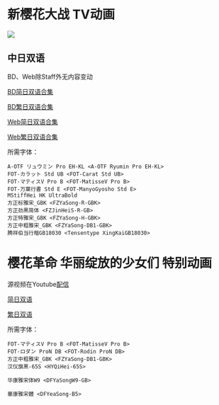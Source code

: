 # 新樱花大战 TV动画

![](poster.png)

## 中日双语

BD、Web除Staff外无内容变动

[BD简日双语合集](https://github.com/Nekomoekissaten-SUB/Nekomoekissaten-MIR-Subs/raw/master/Sakura_Taisen/Shin_Sakura_Taisen/Shin_Sakura_Taisen_BD_JPSC.7z)

[BD繁日双语合集](https://github.com/Nekomoekissaten-SUB/Nekomoekissaten-MIR-Subs/raw/master/Sakura_Taisen/Shin_Sakura_Taisen/Shin_Sakura_Taisen_BD_JPTC.7z)

[Web简日双语合集](https://github.com/Nekomoekissaten-SUB/Nekomoekissaten-MIR-Subs/raw/master/Sakura_Taisen/Shin_Sakura_Taisen/Shin_Sakura_Taisen_Web_JPSC.7z)

[Web繁日双语合集](https://github.com/Nekomoekissaten-SUB/Nekomoekissaten-MIR-Subs/raw/master/Sakura_Taisen/Shin_Sakura_Taisen/Shin_Sakura_Taisen_Web_JPTC.7z)

所需字体：
```
A-OTF リュウミン Pro EH-KL <A-OTF Ryumin Pro EH-KL>
FOT-カラット Std UB <FOT-Carat Std UB>
FOT-マティスV Pro B <FOT-MatisseV Pro B>
FOT-万葉行書 Std E <FOT-ManyoGyosho Std E>
MStiffHei HK UltraBold
方正标雅宋_GBK <FZYaSong-R-GBK>
方正劲黑简体 <FZJinHeiS-R-GB>
方正特雅宋_GBK <FZYaSong-H-GBK>
方正中粗雅宋_GBK <FZYaSong-DB1-GBK>
腾祥伯当行楷GB18030 <Tensentype XingKaiGB18030>
```

# 樱花革命 华丽绽放的少女们 特别动画

源视频在Youtube[配信](https://youtu.be/o5gFFmhxx80)

[简日双语](https://raw.githubusercontent.com/Nekomoekissaten-SUB/Nekomoekissaten-MIR-Subs/master/Sakura_Taisen/Sakura_Kakumei/%5BNekomoe%20kissaten%5D%20Sakura%20Kakumei%20%5BWeb%5D.JPSC.ass)

[繁日双语](https://raw.githubusercontent.com/Nekomoekissaten-SUB/Nekomoekissaten-MIR-Subs/master/Sakura_Taisen/Sakura_Kakumei/%5BNekomoe%20kissaten%5D%20Sakura%20Kakumei%20%5BWeb%5D.JPTC.ass)

所需字体：
```
FOT-マティスV Pro B <FOT-MatisseV Pro B>
FOT-ロダン ProN DB <FOT-Rodin ProN DB>
方正中粗雅宋_GBK <FZYaSong-DB1-GBK>
汉仪旗黑-65S <HYQiHei-65S>

华康雅宋体W9 <DFYaSongW9-GB>

華康雅宋體 <DFYeaSong-B5>
```